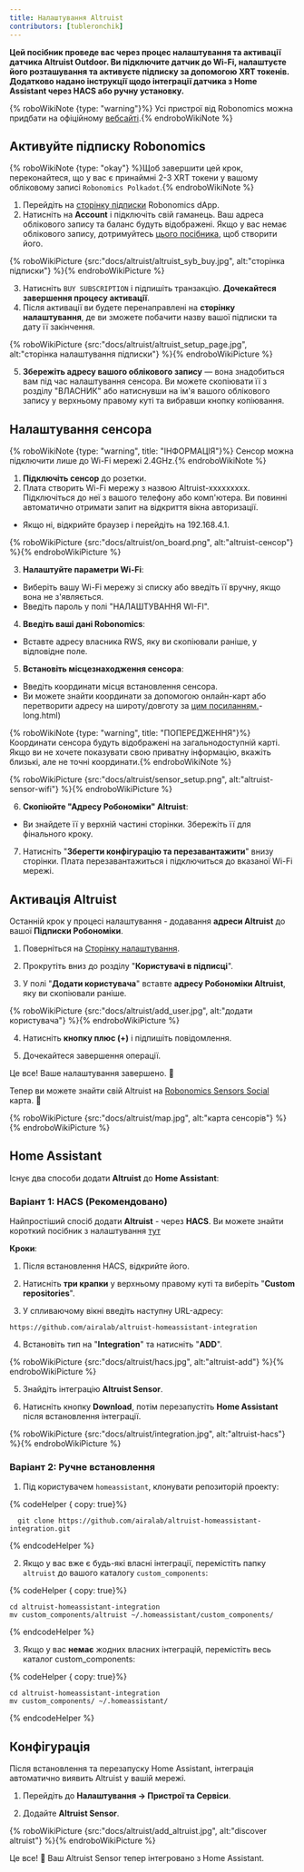 ```yaml
---
title: Налаштування Altruist
contributors: [tubleronchik]
---
```


**Цей посібник проведе вас через процес налаштування та активації датчика Altruist Outdoor. Ви підключите датчик до Wi-Fi, налаштуєте його розташування та активуєте підписку за допомогою XRT токенів. Додатково надано інструкції щодо інтеграції датчика з Home Assistant через HACS або ручну установку.**

{% roboWikiNote {type: "warning"}%} Усі пристрої від Robonomics можна придбати на офіційному [вебсайті](https://robonomics.network/devices/).{% endroboWikiNote %}

## Активуйте підписку Robonomics

{% roboWikiNote {type: "okay"} %}Щоб завершити цей крок, переконайтеся, що у вас є принаймні 2-3 XRT токени у вашому обліковому записі `Robonomics Polkadot`.{% endroboWikiNote %}

1) Перейдіть на [сторінку підписки](https://robonomics.app/#/rws-buy) Robonomics dApp. 
2) Натисніть на **Account** і підключіть свій гаманець. Ваш адреса облікового запису та баланс будуть відображені.
Якщо у вас немає облікового запису, дотримуйтесь [цього посібника](https://wiki.robonomics.network/docs/create-account-in-dapp/), щоб створити його.

{% roboWikiPicture {src:"docs/altruist/altruist_syb_buy.jpg", alt:"сторінка підписки"} %}{% endroboWikiPicture %}

3) Натисніть `BUY SUBSCRIPTION` і підпишіть транзакцію. **Дочекайтеся завершення процесу активації**. 
4) Після активації ви будете перенаправлені на **сторінку налаштування**, де ви зможете побачити назву вашої підписки та дату її закінчення.

{% roboWikiPicture {src:"docs/altruist/altruist_setup_page.jpg", alt:"сторінка налаштування підписки"} %}{% endroboWikiPicture %}

5) **Збережіть адресу вашого облікового запису** — вона знадобиться вам під час налаштування сенсора. Ви можете скопіювати її з розділу "ВЛАСНИК" або натиснувши на ім'я вашого облікового запису у верхньому правому куті та вибравши кнопку копіювання.

## Налаштування сенсора

{% roboWikiNote {type: "warning", title: "ІНФОРМАЦІЯ"}%} Сенсор можна підключити лише до Wi-Fi мережі 2.4GHz.{% endroboWikiNote %}

1) **Підключіть сенсор** до розетки.
2) Плата створить Wi-Fi мережу з назвою Altruist-xxxxxxxxx. Підключіться до неї з вашого телефону або комп'ютера. Ви повинні автоматично отримати запит на відкриття вікна авторизації. 
- Якщо ні, відкрийте браузер і перейдіть на 192.168.4.1.

{% roboWikiPicture {src:"docs/altruist/on_board.png", alt:"altruist-сенсор"} %}{% endroboWikiPicture %}

3) **Налаштуйте параметри Wi-Fi**:
- Виберіть вашу Wi-Fi мережу зі списку або введіть її вручну, якщо вона не з'являється.
- Введіть пароль у полі "НАЛАШТУВАННЯ WI-FI".

4) **Введіть ваші дані Robonomics**:
- Вставте адресу власника RWS, яку ви скопіювали раніше, у відповідне поле.

5) **Встановіть місцезнаходження сенсора**:
- Введіть координати місця встановлення сенсора.
- Ви можете знайти координати за допомогою онлайн-карт або перетворити адресу на широту/довготу за [цим посиланням.](https://www.latlong.net/convert-address-to-lat)-long.html)

{% roboWikiNote {type: "warning", title: "ПОПЕРЕДЖЕННЯ"}%}Координати сенсора будуть відображені на загальнодоступній карті. Якщо ви не хочете показувати свою приватну інформацію, вкажіть близькі, але не точні координати.{% endroboWikiNote %}

{% roboWikiPicture {src:"docs/altruist/sensor_setup.png", alt:"altruist-sensor-wifi"} %}{% endroboWikiPicture %}

6) **Скопіюйте "Адресу Робономіки" Altruist**:
- Ви знайдете її у верхній частині сторінки. Збережіть її для фінального кроку.

7) Натисніть "**Зберегти конфігурацію та перезавантажити**" внизу сторінки. Плата перезавантажиться і підключиться до вказаної Wi-Fi мережі.

## Активація Altruist
Останній крок у процесі налаштування - додавання **адреси Altruist** до вашої **Підписки Робономіки**.

1) Поверніться на [Сторінку налаштування](https://robonomics.app/#/rws-setup).

2) Прокрутіть вниз до розділу "**Користувачі в підписці**".

3) У полі "**Додати користувача**" вставте **адресу Робономіки Altruist**, яку ви скопіювали раніше.

{% roboWikiPicture {src:"docs/altruist/add_user.jpg", alt:"додати користувача"} %}{% endroboWikiPicture %}

4) Натисніть **кнопку плюс (+)** і підпишіть повідомлення.

5) Дочекайтеся завершення операції.

Це все! Ваше налаштування завершено. 🎉

Тепер ви можете знайти свій Altruist на [Robonomics Sensors Social](https://sensors.social/#) карта. 🚀

{% roboWikiPicture {src:"docs/altruist/map.jpg", alt:"карта сенсорів"} %}{% endroboWikiPicture %}

## Home Assistant

Існує два способи додати **Altruist** до **Home Assistant**:

### Варіант 1: HACS (Рекомендовано)

Найпростіший спосіб додати **Altruist** - через **HACS**. Ви можете знайти короткий посібник з налаштування [тут](https://hacs.xyz/docs/use/) 

**Кроки**:
1) Після встановлення HACS, відкрийте його.

2) Натисніть **три крапки** у верхньому правому куті та виберіть "**Custom repositories**".

3) У спливаючому вікні введіть наступну URL-адресу:

```
https://github.com/airalab/altruist-homeassistant-integration
```
4) Встановіть тип на "**Integration**" та натисніть "**ADD**".

{% roboWikiPicture {src:"docs/altruist/hacs.jpg", alt:"altruist-add"} %}{% endroboWikiPicture %}

5) Знайдіть інтеграцію **Altruist Sensor**.

6) Натисніть кнопку **Download**, потім перезапустіть **Home Assistant** після встановлення інтеграції.


{% roboWikiPicture {src:"docs/altruist/integration.jpg", alt:"altruist-hacs"} %}{% endroboWikiPicture %}

### Варіант 2: Ручне встановлення

1) Під користувачем `homeassistant`, клонувати репозиторій проекту:

{% codeHelper { copy: true}%}

```shell
  git clone https://github.com/airalab/altruist-homeassistant-integration.git
```

{% endcodeHelper %}

2) Якщо у вас вже є будь-які власні інтеграції, перемістіть папку `altruist` до вашого каталогу `custom_components`:

{% codeHelper { copy: true}%}

```
cd altruist-homeassistant-integration
mv custom_components/altruist ~/.homeassistant/custom_components/
```

{% endcodeHelper %}

3) Якщо у вас **немає** жодних власних інтеграцій, перемістіть весь каталог custom_components:

{% codeHelper { copy: true}%}

 ```
cd altruist-homeassistant-integration
mv custom_components/ ~/.homeassistant/
```

{% endcodeHelper %}

## Конфігурація

Після встановлення та перезапуску Home Assistant, інтеграція автоматично виявить Altruist у вашій мережі.

1) Перейдіть до **Налаштування → Пристрої та Сервіси**.

2) Додайте **Altruist Sensor**.

{% roboWikiPicture {src:"docs/altruist/add_altruist.jpg", alt:"discover altruist"} %}{% endroboWikiPicture %}

Це все! 🚀 Ваш Altruist Sensor тепер інтегровано з Home Assistant.